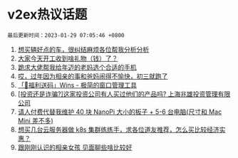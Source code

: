 # v2ex热议话题

`最后更新时间：2023-01-29 07:05:46 +0800`

1. [想买辆好点的车，很纠结麻烦各位帮我分析分析](https://www.v2ex.com/t/911001)
1. [大家今天开工收到啥礼物（钱）了？](https://www.v2ex.com/t/910951)
1. [跪求大佬帮我给年迈的老妈选个合适的手机](https://www.v2ex.com/t/911088)
1. [哎，过年因为相亲的事和爸妈闹得不愉快，初三就跑了](https://www.v2ex.com/t/910993)
1. [「🎉福利送码」Wins - 极简的窗口管理工具](https://www.v2ex.com/t/911060)
1. [[投资还是诈骗?]这家投资公司有人买过他们的产品吗? 上海兆雄投资管理有限公司](https://www.v2ex.com/t/910959)
1. [请人付费代替我维护 40 块 NanoPi 大小的板子 + 5-6 台电脑(尺寸和 Mac Mini 差不多)](https://www.v2ex.com/t/910966)
1. [想买几台云服务器做 k8s 集群练练手，求各位道友推荐，怎么买比较经济实惠？](https://www.v2ex.com/t/911017)
1. [跟刚刚认识的相亲女孩 见面聊些啥比较好](https://www.v2ex.com/t/911107)

